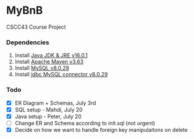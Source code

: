 # MyBnB
CSCC43 Course Project

### Dependencies
1. Install [Java JDK & JRE v16.0.1](https://www.oracle.com/java/technologies/javase/jdk16-archive-downloads.html)
2. Install [Apache Maven v3.63](https://archive.apache.org/dist/maven/maven-3/3.6.3/binaries/)
3. Install [MySQL v8.0.29](https://dev.mysql.com/downloads/)
4. Install [jdbc MySQL connector v8.0.29](https://www.mysql.com/products/connector/)

### Todo
- [x] ER Diagram + Schemas, July 3rd
- [x]  SQL setup - Mahdi, July 20
- [x] Java setup - Peter, July 20
- [ ] Change ER and Schema according to init.sql (not urgent)
- [x] Decide on how we want to handle foreign key manipulaitons on delete
